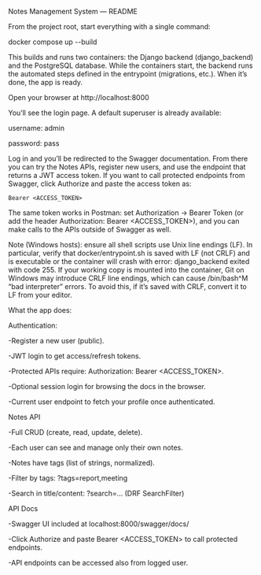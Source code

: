 Notes Management System — README

From the project root, start everything with a single command:

docker compose up --build

This builds and runs two containers: the Django backend (django_backend) and the PostgreSQL database. While the containers start, the backend runs the automated steps defined in the entrypoint (migrations, etc.). When it’s done, the app is ready.

Open your browser at http://localhost:8000

You’ll see the login page. A default superuser is already available:

username: admin

password: pass

Log in and you’ll be redirected to the Swagger documentation. From there you can try the Notes APIs, register new users, and use the endpoint that returns a JWT access token. If you want to call protected endpoints from Swagger, click Authorize and paste the access token as:

    Bearer <ACCESS_TOKEN>

The same token works in Postman: set Authorization → Bearer Token (or add the header Authorization: Bearer <ACCESS_TOKEN>), and you can make calls to the APIs outside of Swagger as well.

Note (Windows hosts): ensure all shell scripts use Unix line endings (LF). In particular, verify that docker/entrypoint.sh is saved with LF (not CRLF) and is executable or the container will crash with error: django_backend exited with code 255. If your working copy is mounted into the container, Git on Windows may introduce CRLF line endings, which can cause /bin/bash^M “bad interpreter” errors. To avoid this, if it’s saved with CRLF, convert it to LF from your editor.

What the app does:

Authentication:

-Register a new user (public).

-JWT login to get access/refresh tokens.

-Protected APIs require: Authorization: Bearer <ACCESS_TOKEN>.

-Optional session login for browsing the docs in the browser.

-Current user endpoint to fetch your profile once authenticated.

Notes API

-Full CRUD (create, read, update, delete).

-Each user can see and manage only their own notes.

-Notes have tags (list of strings, normalized).

-Filter by tags: ?tags=report,meeting

-Search in title/content: ?search=... (DRF SearchFilter)

API Docs

-Swagger UI included at localhost:8000/swagger/docs/

-Click Authorize and paste Bearer <ACCESS_TOKEN> to call protected endpoints.

-API endpoints can be accessed also from logged user.
